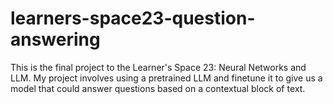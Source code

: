 # learners-space23-question-answering
This is the final project to the Learner's Space 23: Neural Networks and LLM. My project involves using a pretrained LLM and finetune it to give us a model that could answer questions based on a contextual block of text.
